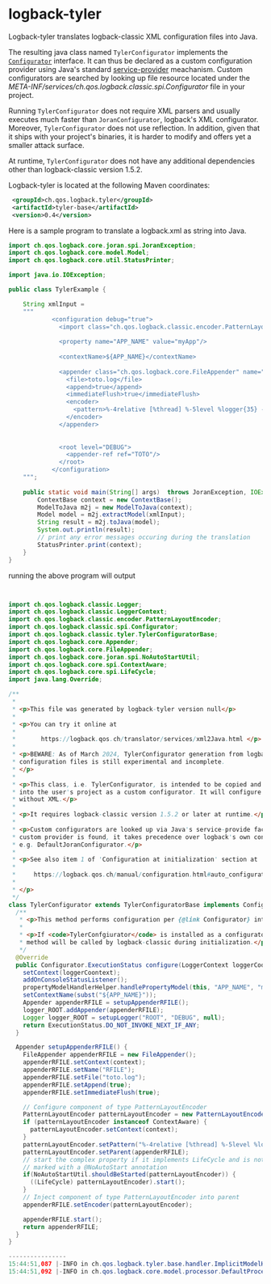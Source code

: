# logback-tyler

Logback-tyler translates logback-classic XML configuration files into Java.

The resulting java class named `TylerConfigurator` implements the
[`Configurator`](https://logback.qos.ch/xref/ch/qos/logback/classic/spi/Configurator.html)
interface. It can thus be declared as a custom configuration provider
using Java's standard
[service-provider](https://docs.oracle.com/javase/6/docs/api/java/util/ServiceLoader.html)
meachanism. Custom configurators are searched by looking up file
resource located under the
_META-INF/services/ch.qos.logback.classic.spi.Configurator_ file in
your project.

Running `TylerConfigurator` does not require XML parsers and usually
executes much faster than `JoranConfigurator`, logback's XML
configurator. Moreover, `TylerConfigurator` does not use
reflection. In addition, given that it ships with your project's
binaries, it is harder to modify and offers yet a smaller attack
surface.

At runtime, `TylerConfigurator` does not have any additional
dependencies other than logback-classic version 1.5.2. 

Logback-tyler is located at the following Maven coordinates:
```xml
 <groupId>ch.qos.logback.tyler</groupId>
 <artifactId>tyler-base</artifactId>
 <version>0.4</version>
```

Here is a sample program to translate a logback.xml as string into Java.
  
```java
import ch.qos.logback.core.joran.spi.JoranException;
import ch.qos.logback.core.model.Model;
import ch.qos.logback.core.util.StatusPrinter;

import java.io.IOException;

public class TylerExample {

    String xmlInput =
    """
            <configuration debug="true">
              <import class="ch.qos.logback.classic.encoder.PatternLayoutEncoder"/>
              
              <property name="APP_NAME" value="myApp"/>
             
              <contextName>${APP_NAME}</contextName>
             
              <appender class="ch.qos.logback.core.FileAppender" name="TOTO">
                <file>toto.log</file>
                <append>true</append>
                <immediateFlush>true</immediateFlush>
                <encoder>
                  <pattern>%-4relative [%thread] %-5level %logger{35} -%kvp- %msg%n</pattern>
                </encoder>   
              </appender>         
             
             
              <root level="DEBUG">
                <appender-ref ref="TOTO"/>
              </root>             
            </configuration>                 
    """;
    
    public static void main(String[] args)  throws JoranException, IOException {
        ContextBase context = new ContextBase();
        ModelToJava m2j = new ModelToJava(context);
        Model model = m2j.extractModel(xmlInput);
        String result = m2j.toJava(model);
        System.out.println(result);
        // print any error messages occuring during the translation
        StatusPrinter.print(context);
    }
}
```

running the above program will output

```java


import ch.qos.logback.classic.Logger;
import ch.qos.logback.classic.LoggerContext;
import ch.qos.logback.classic.encoder.PatternLayoutEncoder;
import ch.qos.logback.classic.spi.Configurator;
import ch.qos.logback.classic.tyler.TylerConfiguratorBase;
import ch.qos.logback.core.Appender;
import ch.qos.logback.core.FileAppender;
import ch.qos.logback.core.joran.spi.NoAutoStartUtil;
import ch.qos.logback.core.spi.ContextAware;
import ch.qos.logback.core.spi.LifeCycle;
import java.lang.Override;

/**
 *
 * <p>This file was generated by logback-tyler version null</p>
 *
 * <p>You can try it online at
 *
 *       https://logback.qos.ch/translator/services/xml2Java.html </p>
 *
 * <p>BEWARE: As of March 2024, TylerConfigurator generation from logback.xml
 * configuration files is still experimental and incomplete.
 * </p>
 *
 * <p>This class, i.e. TylerConfigurator, is intended to be copied and integrated
 * into the user's project as a custom configurator. It will configure logback
 * without XML.</p>
 *
 * <p>It requires logback-classic version 1.5.2 or later at runtime.</p>
 *
 * <p>Custom configurators are looked up via Java's service-provide facility. If a
 * custom provider is found, it takes precedence over logback's own configurators,
 * e.g. DefaultJoranConfigurator.</p>
 *
 * <p>See also item 1 of 'Configuration at initialization' section at
 *
 *     https://logback.qos.ch/manual/configuration.html#auto_configuration
 *
 * </p>
 */
class TylerConfigurator extends TylerConfiguratorBase implements Configurator {
  /**
   * <p>This method performs configuration per {@link Configurator} interface.</p>
   *
   * <p>If <code>TylerConfgiurator</code> is installed as a configurator service, this
   * method will be called by logback-classic during initialization.</p>
   */
  @Override
  public Configurator.ExecutionStatus configure(LoggerContext loggerCoontext) {
    setContext(loggerCoontext);
    addOnConsoleStatusListener();
    propertyModelHandlerHelper.handlePropertyModel(this, "APP_NAME", "myApp", "", "", "");
    setContextName(subst("${APP_NAME}"));
    Appender appenderRFILE = setupAppenderRFILE();
    logger_ROOT.addAppender(appenderRFILE);
    Logger logger_ROOT = setupLogger("ROOT", "DEBUG", null);
    return ExecutionStatus.DO_NOT_INVOKE_NEXT_IF_ANY;
  }

  Appender setupAppenderRFILE() {
    FileAppender appenderRFILE = new FileAppender();
    appenderRFILE.setContext(context);
    appenderRFILE.setName("RFILE");
    appenderRFILE.setFile("toto.log");
    appenderRFILE.setAppend(true);
    appenderRFILE.setImmediateFlush(true);

    // Configure component of type PatternLayoutEncoder
    PatternLayoutEncoder patternLayoutEncoder = new PatternLayoutEncoder();
    if (patternLayoutEncoder instanceof ContextAware) {
      patternLayoutEncoder.setContext(context);
    }
    patternLayoutEncoder.setPattern("%-4relative [%thread] %-5level %logger{35} -%kvp- %msg%n");
    patternLayoutEncoder.setParent(appenderRFILE);
    // start the complex property if it implements LifeCycle and is not
    // marked with a @NoAutoStart annotation
    if(NoAutoStartUtil.shouldBeStarted(patternLayoutEncoder)) {
      ((LifeCycle) patternLayoutEncoder).start();
    }
    // Inject component of type PatternLayoutEncoder into parent
    appenderRFILE.setEncoder(patternLayoutEncoder);

    appenderRFILE.start();
    return appenderRFILE;
  }
}

----------------
15:44:51,087 |-INFO in ch.qos.logback.tyler.base.handler.ImplicitModelHandler - Assuming default type [ch.qos.logback.classic.encoder.PatternLayoutEncoder] for [encoder] property
15:44:51,092 |-INFO in ch.qos.logback.core.model.processor.DefaultProcessor@1f760b47 - End of configuration.
```


